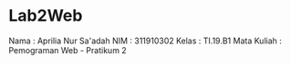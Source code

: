 # Lab2Web
<p>Nama   : Aprilia Nur Sa'adah
  NIM     : 311910302
  Kelas   : TI.19.B1
  Mata Kuliah : Pemograman Web - Pratikum 2<p>
